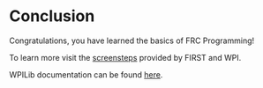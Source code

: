 # Conclusion

Congratulations, you have learned the basics of FRC Programming!

To learn more visit the [screensteps](https://wpilib.screenstepslive.com/s/4485) provided by FIRST and WPI.

WPILib documentation can be found [here](https://first.wpi.edu/FRC/roborio/release/docs/java/).